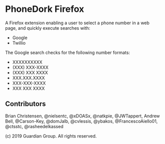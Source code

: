 # PhoneDork Firefox

A Firefox extension enabling a user to select a phone number in a web page, and
quickly execute searches with:

- Google
- Twillio

The Google search checks for the following number formats:

- XXXXXXXXXX
- (XXX) XXX-XXXX
- (XXX) XXX XXXX
- XXX.XXX.XXXX
- XXX-XXX-XXXX
- XXX XXX XXXX

## Contributors

Brian Christensen, @nielsentc, @xDOASx, @natkpie, @JWTappert, Andrew Bell, @Carson-Key, @domJalb, @cvlessis, @ybakos, @FrancescoAiello01, @ctsstc, @rasheedelkassed

(c) 2019 Guardian Group. All rights reserved.
